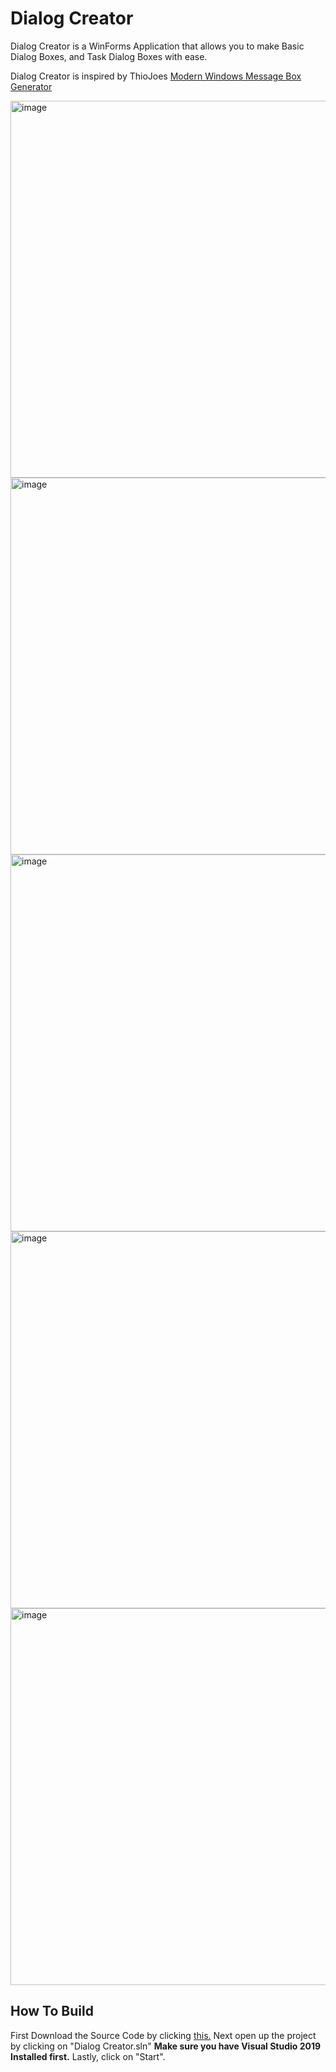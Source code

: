 # Dialog Creator
Dialog Creator is a WinForms Application that allows you to make Basic Dialog Boxes, and Task Dialog Boxes with ease.

Dialog Creator is inspired by ThioJoes [Modern Windows Message Box Generator](https://github.com/ThioJoe/Modern-Windows-Message-Box-Generator)

<img width="1220" height="603" alt="image" src="https://github.com/user-attachments/assets/0eaa1ec2-49cc-4672-a6a6-51ae882a6379" />


<img width="1220" height="603" alt="image" src="https://github.com/user-attachments/assets/ea35fdce-88e9-415b-94b6-9c40bd1b92d0" />


<img width="1220" height="603" alt="image" src="https://github.com/user-attachments/assets/95d40966-1cc7-4bd8-aabf-56fb3cb042aa" />


<img width="1220" height="603" alt="image" src="https://github.com/user-attachments/assets/ef36f7af-96a6-47ec-afd3-6e87a71e2df1" />


<img width="1220" height="603" alt="image" src="https://github.com/user-attachments/assets/1e8b384d-b956-46e0-8bf9-a5c2970e192f" />




## How To Build
First Download the Source Code by clicking [this.](https://github.com/KorbynTalks/Dialog-Creator/archive/refs/heads/main.zip)
Next open up the project by clicking on "Dialog Creator.sln" **Make sure you have Visual Studio 2019 Installed first.** Lastly, click on "Start".
